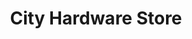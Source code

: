 ---
title: "City Hardware Store"
url: /karachi/city-hardware-store-fatima-jinnah-road/
shop: Eisenwaren
---